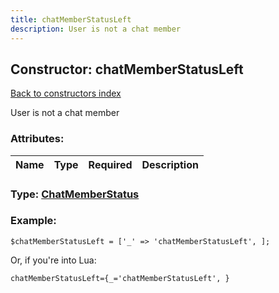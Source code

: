 ```yaml
---
title: chatMemberStatusLeft
description: User is not a chat member
---
```

## Constructor: chatMemberStatusLeft  
[Back to constructors index](index.md)



User is not a chat member

### Attributes:

| Name     |    Type       | Required | Description |
|----------|:-------------:|:--------:|------------:|



### Type: [ChatMemberStatus](../types/ChatMemberStatus.md)


### Example:

```
$chatMemberStatusLeft = ['_' => 'chatMemberStatusLeft', ];
```  

Or, if you're into Lua:  


```
chatMemberStatusLeft={_='chatMemberStatusLeft', }

```


